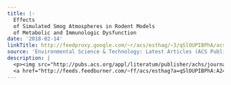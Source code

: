 ```yaml
---
title: |-
  Effects
  of Simulated Smog Atmospheres in Rodent Models
  of Metabolic and Immunologic Dysfunction
date: '2018-02-14'
linkTitle: http://feedproxy.google.com/~r/acs/esthag/~3/qSlOUPIBPhA/acs.est.7b06534
source: 'Environmental Science & Technology: Latest Articles (ACS Publications)'
description: |
  <p><img src="http://pubs.acs.org/appl/literatum/publisher/achs/journals/content/esthag/0/esthag.ahead-of-print/acs.est.7b06534/20180214/images/medium/es-2017-06534t_0006.gif" alt="TOC Graphic"/></p><div><cite>Environmental Science & Technology</cite></div><div>DOI: 10.1021/acs.est.7b06534</div><div class="feedflare">
  <a href="http://feeds.feedburner.com/~ff/acs/esthag?a=qSlOUPIBPhA:A24oip76EmM:yIl2AUoC8zA"><img src="http://feeds.feedburner.com/~ff/acs/esthag?d=yIl2AUoC8zA" border="0"></img></a>
---
```


